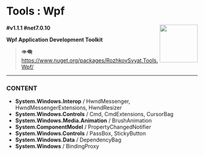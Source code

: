 # Tools : Wpf

<img align="right" width="100" height="100" src="https://github.com/rozhkovsvyat/Tools.RecipeFactory/assets/71471748/ba1a969f-e54f-46d5-8f7f-70aa6434e063">

**#v1.1.1 #net7.0.10**

**Wpf Application Development Toolkit**

> :eye_speech_bubble: https://www.nuget.org/packages/RozhkovSvyat.Tools.Wpf/

---

### CONTENT

* **System.Windows.Interop** / HwndMessenger, HwndMessengerExtensions, HwndResizer
* **System.Windows.Controls** / Cmd, CmdExtensions, CursorBag
* **System.Windows.Media.Animation** / BrushAnimation
* **System.ComponentModel** / PropertyChangedNotifier
* **System.Windows.Controls** / PassBox, StickyButton
* **System.Windows.Data** / DependencyBag
* **System.Windows** / BindingProxy

